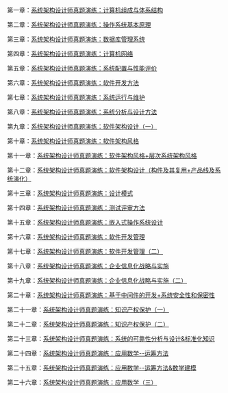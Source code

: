 第一章：[系统架构设计师真题演练：计算机组成与体系结构](https://mp.weixin.qq.com/s?__biz=Mzg5NTE5ODUzMA==&mid=2247486524&idx=1&sn=b36aff56cff480cea0f915a9b7c67371&chksm=c012b811f7653107dd3914f4ec2718bc8962dc856912b0639e1172b9b2d60d2ea93423956866&token=389628566&lang=zh_CN#rd)

第二章：[系统架构设计师真题演练：操作系统基本原理](https://mp.weixin.qq.com/s?__biz=Mzg5NTE5ODUzMA==&mid=2247486894&idx=1&sn=243aa35c900c54cc47a36182ed398c64&chksm=c012b983f7653095355d001b846e6233aa2f4ab72493f63cec0602996a0dc1f2ecbeda407fb0&token=389628566&lang=zh_CN#rd)

第三章：[系统架构设计师真题演练：数据库管理系统](https://mp.weixin.qq.com/s?__biz=Mzg5NTE5ODUzMA==&mid=2247487340&idx=1&sn=f81107eb48c8fc60dddc37cb17ab4f82&chksm=c012bb41f765325702f95c5fc58d2f2503646f127f1738f0cad52a1b08a65b91d73bb7cd4337&token=389628566&lang=zh_CN#rd)

第四章：[系统架构设计师真题演练：计算机网络](https://mp.weixin.qq.com/s?__biz=Mzg5NTE5ODUzMA==&mid=2247487664&idx=1&sn=1a223e759e64f1b3d7d240568e823df7&chksm=c012a49df7652d8bc82d87886707c99e084a7ab7d48bab7bfd7004efb940014b8ef2dc65bf00&token=389628566&lang=zh_CN#rd)


第五章：[系统架构设计师真题演练：系统配置与性能评价](https://mp.weixin.qq.com/s?__biz=Mzg5NTE5ODUzMA==&mid=2247488086&idx=1&sn=89dff68078fcce60bf36d643cff83b60&chksm=c012a67bf7652f6df77961b7946e51c8f0f6d52b7557c5ec0bfd7c534dd5eed668bffa03cd9f&token=389628566&lang=zh_CN#rd)

第六章：[系统架构设计师真题演练：软件开发方法](https://mp.weixin.qq.com/s?__biz=Mzg5NTE5ODUzMA==&mid=2247489024&idx=1&sn=b007850f990281e23d4ecdb3dec39048&chksm=c012a22df7652b3bfac7576c50de226eca2dbd122c133753ef2a3c8b19e75d6d0c009e117747&token=389628566&lang=zh_CN#rd)

第七章：[系统架构设计师真题演练：系统运行与维护](https://mp.weixin.qq.com/s?__biz=Mzg5NTE5ODUzMA==&mid=2247489070&idx=1&sn=4c66a073b2d0b9f8268c14c0f49f938e&chksm=c012a203f7652b15d00c05679644919ad9a6ce3a2a5500da2bf006520d5ec9bf99a646908dba&token=389628566&lang=zh_CN#rd)

第八章：[系统架构设计师真题演练：系统分析与设计方法](https://mp.weixin.qq.com/s?__biz=Mzg5NTE5ODUzMA==&mid=2247489663&idx=1&sn=0f744daa734ed3b5a39ad896b1e54db7&chksm=c012ac52f7652544ae8117e53491a219413a89da6c51eca3ab217e687bd12c272098dfba677f&token=331508428&lang=zh_CN#rd)

第九章：[系统架构设计师真题演练：软件架构设计（一）](https://mp.weixin.qq.com/s?__biz=Mzg5NTE5ODUzMA==&mid=2247491838&idx=1&sn=d7dd3474586ba87342f89b4ce935c55c&chksm=c01154d3f766ddc5941d758a0a5312fe9f91317eb68d6c407d5baaeea9f12d2a1ad487a95887&token=725725540&lang=zh_CN#rd)


第十章：[系统架构设计师真题演练：软件架构风格](https://mp.weixin.qq.com/s?__biz=Mzg5NTE5ODUzMA==&mid=2247491976&idx=1&sn=836d27b4700c45a30d8e1f44b613b259&chksm=c01155a5f766dcb34609b8cad3981904268f753cee2e2d1b71b5676e2a7fa943e34be7403ba7&token=932839451&lang=zh_CN#rd)

第十一章：[系统架构设计师真题演练：软件架构风格+层次系统架构风格](https://mp.weixin.qq.com/s?__biz=Mzg5NTE5ODUzMA==&mid=2247492341&idx=1&sn=30daf755ea2a127cc320011a9b398159&chksm=c01156d8f766dfce7f9550e10431331f51c526b30512a82cf8867bee4ed80d54d91b3583b8ed&token=932839451&lang=zh_CN#rd)

第十二章：[系统架构设计师真题演练：软件架构设计（构件及其复用+产品线及系统演化）](https://mp.weixin.qq.com/s?__biz=Mzg5NTE5ODUzMA==&mid=2247492512&idx=1&sn=71765804e699fd3ce54605d6c2542cf7&chksm=c011578df766de9b21ee646e4f79e475ab3874db9e19306a5aba48834dc9b73350afef6e9764&token=932839451&lang=zh_CN#rd)


第十三章：[系统架构设计师真题演练：设计模式](https://mp.weixin.qq.com/s?__biz=Mzg5NTE5ODUzMA==&mid=2247492881&idx=1&sn=7c2e3f0d7e9589be943143d4cd8b2781&chksm=c011513cf766d82ae9e151f2515ff881151ee578f0004d709f5dd285aeaad16149bc666bed11&token=932839451&lang=zh_CN#rd)


第十四章：[系统架构设计师真题演练：测试评审方法](https://mp.weixin.qq.com/s?__biz=Mzg5NTE5ODUzMA==&mid=2247493821&idx=2&sn=9bdcac21497ee66fe6be56f796e4e859&chksm=c0115c90f766d586cf6270bce1307990c37e15f9b7740cf2f3de717f8f71559d9bd9b7041117&token=932839451&lang=zh_CN#rd)


第十五章：[系统架构设计师真题演练：嵌入式操作系统设计](https://mp.weixin.qq.com/s?__biz=Mzg5NTE5ODUzMA==&mid=2247493821&idx=1&sn=a7d94de743577388752cea2bb893bd68&chksm=c0115c90f766d58631b9ea4e6544d3f25694f4807fc106e266427a7bb0adb33f3d70fe769f3a&token=932839451&lang=zh_CN#rd)

第十六章：[系统架构设计师真题演练：软件开发管理](https://mp.weixin.qq.com/s?__biz=Mzg5NTE5ODUzMA==&mid=2247493931&idx=1&sn=5e707f3e85f9bd51dfd16b2ee5e035fb&chksm=c0115d06f766d41064084ac70a6a2c6c478f33d51901048bd6c7a4376c8180e816903b98c075&token=1526002837&lang=zh_CN#rd)


第十七章：[系统架构设计师真题演练：软件开发管理（二）](https://mp.weixin.qq.com/s?__biz=Mzg5NTE5ODUzMA==&mid=2247494043&idx=1&sn=e71167b195db5844cac5d1a9ff29d2fd&chksm=c0115db6f766d4a0a651be84bae1339796f783c3924589d29ced70f130657e31de3a58b93ebe&token=1526002837&lang=zh_CN#rd)

第十八章：[系统架构设计师真题演练：企业信息化战略与实施](https://mp.weixin.qq.com/s?__biz=Mzg5NTE5ODUzMA==&mid=2247494174&idx=1&sn=a6914faa31a9f137171f105d815db427&chksm=c0115e33f766d72585c6dc2aceac6260cb178926af594bf6376b5fe5c80613b04451086d6bf6&token=1526002837&lang=zh_CN#rd)

第十九章：[系统架构设计师真题演练：企业信息化战略与实施（二）](https://mp.weixin.qq.com/s?__biz=Mzg5NTE5ODUzMA==&mid=2247494433&idx=1&sn=da360165cc078c6f12a16cabb20f27f1&chksm=c0115f0cf766d61a4b275515158a033592538bc1affffbeda60ec2cfac736ed8884b68ad68ff&token=1526002837&lang=zh_CN#rd)

第二十章：[系统架构设计师真题演练：基于中间件的开发+系统安全性和保密性](https://mp.weixin.qq.com/s?__biz=Mzg5NTE5ODUzMA==&mid=2247494531&idx=1&sn=a654c2b98281137883fbee830eef4163&chksm=c0115faef766d6b8654cd22487361f7df828f5e35f31c6d1ba1f0752e8fabc130bac6a41ae4c&token=747430162&lang=zh_CN#rd)

第二十一章：[系统架构设计师真题演练：知识产权保护（一）](https://mp.weixin.qq.com/s?__biz=Mzg5NTE5ODUzMA==&mid=2247494705&idx=1&sn=ee3544aac156b497c86b2a37767d924d&chksm=c011581cf766d10a77b656fee3e5b6edeeef31931f9fcdee2d465f8d65eacbddf1bbeb029939&token=747430162&lang=zh_CN#rd)

第二十二章：[系统架构设计师真题演练：知识产权保护（二）](https://mp.weixin.qq.com/s?__biz=Mzg5NTE5ODUzMA==&mid=2247494776&idx=1&sn=85ca0d5e2b1103faef0b570c5ccc09a7&chksm=c0115855f766d1438d7c330c5a2559dd9e97af35adaef49bf164f9bc1e423baaac3d61d01837&token=747430162&lang=zh_CN#rd)

第二十三章：[系统架构设计师真题演练：系统的可靠性分析与设计&标准化知识](https://mp.weixin.qq.com/s?__biz=Mzg5NTE5ODUzMA==&mid=2247494803&idx=1&sn=04efeb468a88e9fe8553052e31b3d79d&chksm=c01158bef766d1a859413e40dee6ff2ed1b0fba42b2c144acb5a1b2704d8878e8c99a1b067fc&token=1378621469&lang=zh_CN#rd)

第二十四章：[系统架构设计师真题演练：应用数学--运筹方法](https://mp.weixin.qq.com/s?__biz=Mzg5NTE5ODUzMA==&mid=2247494837&idx=1&sn=99679bb6a77945f422e72d26a6ea71ac&chksm=c0115898f766d18e22bc999464fbf997ccea5ef6fa39007d5b355245f8fc4ebd82348a7121bf&token=1745554431&lang=zh_CN#rd)

第二十五章：[系统架构设计师真题演练：应用数学--运筹方法&数学建模](https://mp.weixin.qq.com/s?__biz=Mzg5NTE5ODUzMA==&mid=2247494869&idx=1&sn=33e6da68356f8bde2f64d588c7517b05&chksm=c01158f8f766d1eedb95c61a3f120f290f4dd95236a4d9d24c7e3db95c26a89f3df63bc935ca&token=1229369104&lang=zh_CN#rd)

第二十六章：[系统架构设计师真题演练：应用数学（三）](https://mp.weixin.qq.com/s?__biz=Mzg5NTE5ODUzMA==&mid=2247494915&idx=1&sn=8e589822233f3960db96c89e9005c45e&chksm=c011592ef766d038b428935b62b302e500e33d1ee2298f6aa47ac9330994925bc84a9050ba89&token=1483945371&lang=zh_CN#rd)
